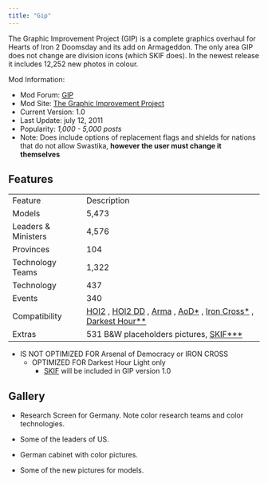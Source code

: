 ```yaml
---
title: "Gip"
---
```


The Graphic Improvement Project (GIP) is a complete graphics overhaul
for Hearts of Iron 2 Doomsday and its add on Armageddon. The only area
GIP does not change are division icons (which SKIF does). In the newest
release it includes 12,252 new photos in colour.

Mod Information:

-   Mod Forum:
    [GIP](http://forum.paradoxplaza.com/forum/showthread.php?t=216762)
-   Mod Site: [The Graphic Improvement
    Project](http://giphoi.wordpress.com/)
-   Current Version: 1.0
-   Last Update: july 12, 2011
-   Popularity: *1,000 - 5,000 posts*
-   Note: Does include options of replacement flags and shields for
    nations that do not allow Swastika, **however the user must change
    it themselves**

##  Features 

|                     |                                                                                                                                                                                                                                                                                                                                                                                                                                                         |
|---------------------|---------------------------------------------------------------------------------------------------------------------------------------------------------------------------------------------------------------------------------------------------------------------------------------------------------------------------------------------------------------------------------------------------------------------------------------------------------|
| Feature             | Description                                                                                                                                                                                                                                                                                                                                                                                                                                             |
| Models              | 5,473                                                                                                                                                                                                                                                                                                                                                                                                                                                   |
| Leaders & Ministers | 4,576                                                                                                                                                                                                                                                                                                                                                                                                                                                   |
| Provinces           | 104                                                                                                                                                                                                                                                                                                                                                                                                                                                     |
| Technology Teams    | 1,322                                                                                                                                                                                                                                                                                                                                                                                                                                                   |
| Technology          | 437                                                                                                                                                                                                                                                                                                                                                                                                                                                     |
| Events              | 340                                                                                                                                                                                                                                                                                                                                                                                                                                                     |
| Compatibility       | [HOI2](/HOI2 "HOI2") , [HOI2 DD](/index.php?title=HOI2_DD&action=edit&redlink=1 "HOI2 DD (page does not exist)") , [Arma](/Arma "Arma") , [AoD\*](/index.php?title=AoD*&action=edit&redlink=1 "AoD* (page does not exist)") , [Iron Cross\*](/index.php?title=Iron_Cross*&action=edit&redlink=1 "Iron Cross* (page does not exist)") , [Darkest Hour\*\*](/index.php?title=Darkest_Hour**&action=edit&redlink=1 "Darkest Hour** (page does not exist)") |
| Extras              | 531 B&W placeholders pictures, [SKIF\*\*\*](/index.php?title=SKIF***&action=edit&redlink=1 "SKIF*** (page does not exist)")                                                                                                                                                                                                                                                                                                                             |

-   IS NOT OPTIMIZED FOR Arsenal of Democracy or IRON CROSS
    -   OPTIMIZED FOR Darkest Hour Light only
        -   [SKIF](/SKIF "SKIF") will be included in GIP version 1.0

##  Gallery 

-   Research Screen for Germany. Note color research teams and color
    technologies.

-   Some of the leaders of US.

-   German cabinet with color pictures.

-   Some of the new pictures for models.
